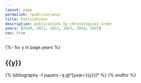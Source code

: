```yaml
---
layout: page
permalink: /publications/
title: Publications
description: publications by chronological order.
years: [2020, 2021, 2022, 2023, 2024, 2025]
nav: true
---
```

<!-- _pages/publications.md -->
<div class="publications">

{%- for y in page.years %}
  <h2 class="year">{{y}}</h2>
  {% bibliography -f papers -q @*[year={{y}}]* %}
{% endfor %}

</div>
